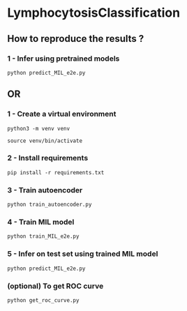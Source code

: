 # LymphocytosisClassification

## How to reproduce the results ?
### 1 - Infer using pretrained models
```
python predict_MIL_e2e.py
```
## OR
### 1 - Create a virtual environment
```
python3 -m venv venv
```
```
source venv/bin/activate
```
### 2 - Install requirements
```
pip install -r requirements.txt
```
### 3 - Train autoencoder
```
python train_autoencoder.py
```
### 4 - Train MIL model
```
python train_MIL_e2e.py
```
### 5 - Infer on test set using trained MIL model
```
python predict_MIL_e2e.py
```
### (optional) To get ROC curve
```
python get_roc_curve.py
```
